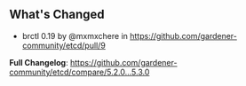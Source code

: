 ## What's Changed
* brctl 0.19 by @mxmxchere in https://github.com/gardener-community/etcd/pull/9


**Full Changelog**: https://github.com/gardener-community/etcd/compare/5.2.0...5.3.0